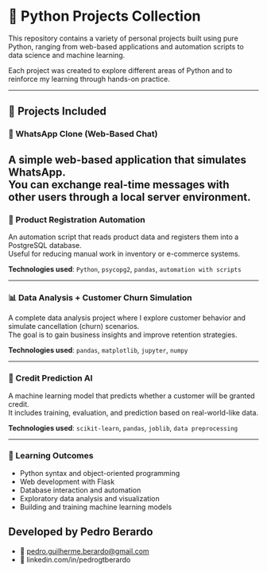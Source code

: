 # 🐍 Python Projects Collection

This repository contains a variety of personal projects built using pure Python, ranging from web-based applications and automation scripts to data science and machine learning.

Each project was created to explore different areas of Python and to reinforce my learning through hands-on practice.

---

## 📁 Projects Included

### 💬 WhatsApp Clone (Web-Based Chat)
A simple web-based application that simulates WhatsApp.  
You can exchange real-time messages with other users through a local server environment.
---

### 🤖 Product Registration Automation
An automation script that reads product data and registers them into a PostgreSQL database.  
Useful for reducing manual work in inventory or e-commerce systems.

**Technologies used**: `Python`, `psycopg2`, `pandas`, `automation with scripts`

---
### 📊 Data Analysis + Customer Churn Simulation
A complete data analysis project where I explore customer behavior and simulate cancellation (churn) scenarios.  
The goal is to gain business insights and improve retention strategies.

**Technologies used**: `pandas`, `matplotlib`, `jupyter`, `numpy`

---
### 🧠 Credit Prediction AI
A machine learning model that predicts whether a customer will be granted credit.  
It includes training, evaluation, and prediction based on real-world-like data.

**Technologies used**: `scikit-learn`, `pandas`, `joblib`, `data preprocessing`

---
### 🌱 Learning Outcomes

- Python syntax and object-oriented programming
- Web development with Flask
- Database interaction and automation
- Exploratory data analysis and visualization
- Building and training machine learning models

## Developed by Pedro Berardo
- 📧 pedro.guilherme.berardo@gmail.com
- 🔗 linkedin.com/in/pedrogtberardo
